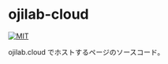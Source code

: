 # ojilab-cloud

[![MIT](https://img.shields.io/badge/License-MIT-blue)](./LICENSE)

ojilab.cloud でホストするページのソースコード。
